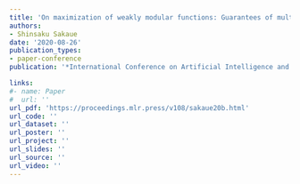 ```yaml
---
title: 'On maximization of weakly modular functions: Guarantees of multi-stage algorithms, tractability, and hardness'
authors:
- Shinsaku Sakaue
date: '2020-08-26'
publication_types:
- paper-conference
publication: '*International Conference on Artificial Intelligence and Statistics (AISTATS)*'

links:
#- name: Paper
#  url: ''
url_pdf: 'https://proceedings.mlr.press/v108/sakaue20b.html'
url_code: ''
url_dataset: ''
url_poster: ''
url_project: ''
url_slides: ''
url_source: ''
url_video: ''
---
```

